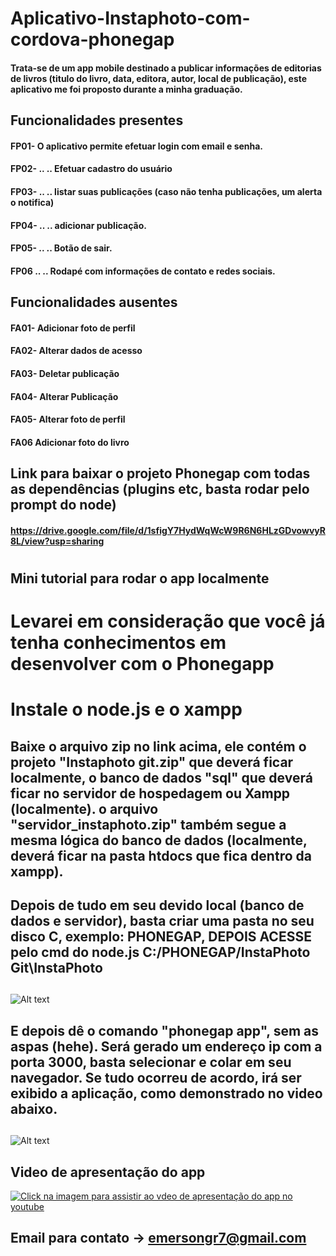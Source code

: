 # Aplicativo-Instaphoto-com-cordova-phonegap
 #### Trata-se de um app mobile destinado a publicar informações de editorias de livros (titulo do livro, data, editora, autor, local de publicação), este aplicativo me foi proposto durante a minha graduação.

## Funcionalidades presentes

####  FP01- O aplicativo permite efetuar login com email e senha.
####  FP02- .. .. Efetuar cadastro do usuário 
####  FP03- .. .. listar suas publicações (caso não tenha publicações, um alerta o notifica)
####  FP04- .. .. adicionar publicação.
####  FP05- .. .. Botão de sair.
####  FP06   .. .. Rodapé com informações de contato e redes sociais. 

## Funcionalidades ausentes

####  FA01-  Adicionar foto de perfil
####  FA02-  Alterar dados de acesso
####  FA03-  Deletar publicação
####  FA04-  Alterar Publicação
####  FA05- Alterar foto de perfil
####  FA06   Adicionar foto do livro
 
## Link para baixar o projeto Phonegap com todas as dependências (plugins etc, basta rodar pelo prompt do node)
#### https://drive.google.com/file/d/1sfigY7HydWqWcW9R6N6HLzGDvowvyR8L/view?usp=sharing
#

  ## Mini tutorial para rodar o app localmente
  # Levarei em consideração que você já tenha conhecimentos em desenvolver com o Phonegapp
  # Instale o node.js e o xampp
  ##  Baixe o arquivo zip no link acima, ele contém o projeto "Instaphoto git.zip" que deverá ficar localmente, o banco de dados "sql" que deverá ficar no servidor de hospedagem ou Xampp (localmente). o arquivo "servidor_instaphoto.zip" também segue a mesma lógica do banco de dados (localmente, deverá ficar na pasta htdocs que fica dentro da xampp). 
  ## Depois de tudo em seu devido local (banco de dados e servidor), basta criar uma pasta  no seu disco C, exemplo: PHONEGAP, DEPOIS ACESSE pelo cmd do node.js C:/PHONEGAP/InstaPhoto Git\InstaPhoto
  ## 
  ![Alt text](https://scontent.ffor17-1.fna.fbcdn.net/v/t1.0-9/107274812_2743598522535854_6304455143275046962_n.jpg?_nc_cat=110&_nc_sid=0debeb&_nc_eui2=AeGS1Vo-RuongCbzd7Sxu7kgj2EKdSTCdyWPYQp1JMJ3JcF4aD6hOHRdS2sNhFow-X0FCg8_wLivvhL270kj883g&_nc_ohc=vJdtRtEXvZIAX_3NcCO&_nc_ht=scontent.ffor17-1.fna&oh=d8f8646125c3cb9f99a308e407b43d60&oe=5F2A6094)
 ##  

 ##  E depois dê o comando "phonegap app", sem as aspas (hehe). Será gerado um endereço ip com a porta 3000, basta selecionar e colar em seu navegador. Se tudo ocorreu de acordo, irá ser exibido a aplicação, como demonstrado no video abaixo.
  ## 
   ![Alt text](https://scontent.ffor17-1.fna.fbcdn.net/v/t1.0-9/107373667_2743598529202520_8705672068397747934_n.jpg?_nc_cat=107&_nc_sid=0debeb&_nc_eui2=AeEdnUetp0n0jtqz4CYmLmoD1gVc-PI5MRPWBVz48jkxE5gAdzcZqyQt-swP8TCwie3gsv9WhSshDI5C79whM9Zi&_nc_ohc=yHElgv1DQxcAX8bVBQQ&_nc_ht=scontent.ffor17-1.fna&oh=63082d76be7d8552252f74383389823b&oe=5F28D778)
  
  #### 
  
  ## Video de apresentação do app
  
  [![Click na imagem para assistir ao vdeo de apresentação do app no youtube](http://img.youtube.com/vi/Mh5Zw46_Yhk/0.jpg)](http://www.youtube.com/watch?v=Mh5Zw46_Yhk "Video de apresentação do app")
  
  ## Email para contato -> emersongr7@gmail.com
